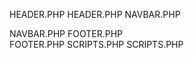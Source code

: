 HEADER.PHP
    <html>
        <head>
            <!-- html includes/required style here -->
HEADER.PHP
            <!-- page-specific style here -->
            <!-- page-specific scripts here -->
NAVBAR.PHP
        </head>
        <body>
            <nav>
            </nav>
NAVBAR.PHP
            <!-- page contents here -->
FOOTER.PHP
            <footer>
            </footer>
FOOTER.PHP
SCRIPTS.PHP
            <!-- scripts here -->
        </body>
    </html>
SCRIPTS.PHP
